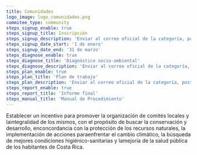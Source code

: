 ```yaml
---
title: Comunidades
logo_image: logo_comunidades.png
commitee_type: community
steps_signup_enable: true
steps_signup_title: Inscripción
steps_signup_description: 'Enviar al correo oficial de la categoría, posterior a la inscripción.'
steps_signup_date_start: '1 de enero'
steps_signup_date_end: '31 de marzo'
steps_diagnose_enable: true
steps_diagnose_title: 'Diagnóstico socio-ambiental'
steps_diagnose_description: 'Enviar al correo oficial de la categoría, posterior a la inscripción.'
steps_plan_enable: true
steps_plan_title: 'Plan de trabajo'
steps_plan_description: 'Enviar al correo oficial de la categoría, posterior a la inscripción.'
steps_report_enable: true
steps_report_title: 'Informe final'
steps_manual_title: 'Manual de Procedimiento'
---
```


Establecer un incentivo para promover la organización de comités locales y laintegralidad de los mismos, con el propósito de buscar la conservación y desarrollo, enconcordancia con la protección de los recursos naturales, la implementación de acciones paraenfrentar el cambio climático, la búsqueda de mejores condiciones higiénico-sanitarias y lamejoría de la salud pública de los habitantes de Costa Rica.